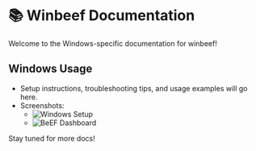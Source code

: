 # 📚 Winbeef Documentation

Welcome to the Windows-specific documentation for winbeef!

## Windows Usage

- Setup instructions, troubleshooting tips, and usage examples will go here.
- Screenshots:
  - ![Windows Setup](images/windows-setup.png)
  - ![BeEF Dashboard](images/beef-dashboard.png)

Stay tuned for more docs!